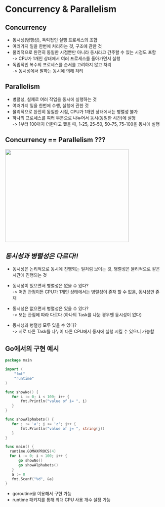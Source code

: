 # Concurrency & Parallelism

## Concurrency

- 동시성(병행성), 독릭접인 실행 프로세스의 조합
- 여러가지 일을 한번에 처리하는 것, 구조에 관한 것
- 물리적으로 완전히 동일한 시점뿐만 아니라 동시라고 간주할 수 있는 시점도 포함<br/>
  -> CPU가 1개인 상태에서 여러 프로세스를 돌아가면서 실행
- 독립적인 복수의 프로세스를 순서를 고려하지 않고 처리<br/>
  -> 동시성에서 말하는 동시에 의해 처리

## Parallelism

- 병렬성, 실제로 여러 작업을 동시에 실행하는 것
- 여러가지 일을 한번에 수행, 실행에 관한 것
- 물리적으로 완전히 동일한 시점, CPU가 1개인 상태에서는 병렬성 불가
- 하나의 프로세스를 여러 부분으로 나누어서 동시(동일한 시간)에 실행<br/>
  -> 1부터 100까지 더한다고 했을 때, 1-25, 25-50, 50-75, 75-100을 동시에 실행

## Concurrency == Parallelism ???

<img src = "../images/concurrency&parallelism.jpg" width = "400" height = "300">

_<h2>동시성과 병렬성은 다르다!!</h2>_

- 동시성은 논리적으로 동시에 진행되는 일처럼 보이는 것, 병렬성은 물리적으로 같은 시간에 진행되는 것
- 동시성이 있으면서 병렬성은 없을 수 있다?<br/>
  -> 어떤 관점이든 CPU가 1개인 상태에서는 병렬성이 존재 할 수 없음, 동시성만 존재

- 동시성은 없으면서 병렬성은 있을 수 있다?<br/>
  -> 보는 관점에 따라 다르다 (하나의 Task를 나눈 경우엔 동시성이 없다)

- 동시성과 병렬성 모두 있을 수 있다?<br/>
  -> 서로 다른 Task를 나누어 다른 CPU에서 동시에 실행 시킬 수 있으니 가능함

## Go에서의 구현 예시

```go
package main

import (
    "fmt"
    "runtime"
)

func showNo() {
   for i := 0; i < 100; i++ {
       fmt.Println("value of i= ", i)
   }
}

func showAlphabets() {
   for j := 'a'; j <= 'z'; j++ {
       fmt.Println("value of j= ", string(j))
   }
}

func main() {
  runtime.GOMAXPROCS(4)
  for i := 0; i < 100; i++ {
      go showNo()
      go showAlphabets()
   }
   a := 0
   fmt.Scanf("%d", &a)
}
```

- goroutine을 이용해서 구현 가능
- runtime 패키지를 통해 최대 CPU 사용 개수 설정 가능
